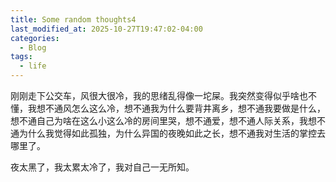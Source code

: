 ```yaml
---
title: Some random thoughts4
last_modified_at: 2025-10-27T19:47:02-04:00
categories:
  - Blog
tags:
  - life
---
```


刚刚走下公交车，风很大很冷，我的思绪乱得像一坨屎。我突然变得似乎啥也不懂，我想不通风怎么这么冷，想不通我为什么要背井离乡，想不通我要做是什么，想不通自己为啥在这么小这么冷的房间里哭，想不通爱，想不通人际关系，我想不通为什么我觉得如此孤独，为什么异国的夜晚如此之长，想不通我对生活的掌控去哪里了。

夜太黑了，我太累太冷了，我对自己一无所知。